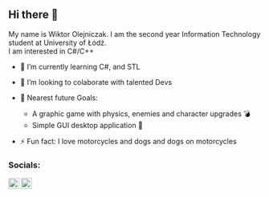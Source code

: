 ## Hi there 👋

My name is Wiktor Olejniczak. I am the second year Information Technology student at University of Łódź.</br>
I am interested in C#/C++ 


- 🌱 I’m currently learning C#, and STL
 
- 👯 I’m looking to colaborate with talented Devs
- 🥅 Nearest future Goals: 
   - A graphic game with physics, enemies and character upgrades :bomb:
   - Simple GUI desktop application :ghost:
- ⚡ Fun fact: I love motorcycles and dogs and dogs on motorcycles

### Socials:

<a href ="https://www.linkedin.com/in/wiktor-olejniczak-25191421b/" target="_blank"> <img align="left"  width="22px" src="https://cdn.jsdelivr.net/npm/simple-icons@v3/icons/linkedin.svg" /> </a> 
<a href ="https://www.facebook.com/wiktor.olejniczak.39/" target="_blank"> <img align="left"  width="22px" src="https://cdn.jsdelivr.net/npm/simple-icons@v3/icons/facebook.svg" /> </a> 

<br />


